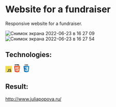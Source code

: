 # Website for a fundraiser

<p>Responsive website for a fundraiser.</p>

<img width="45%" alt="Снимок экрана 2022-06-23 в 16 27 09" src="https://user-images.githubusercontent.com/91186108/175310168-8c5f9932-8bd8-4a81-8fdd-eb4df5248919.png">
<img width="45%" alt="Снимок экрана 2022-06-23 в 16 27 54" src="https://user-images.githubusercontent.com/91186108/175310325-1bc59b80-e5c3-49cd-ab61-af80befb4335.png">
  
## Technologies:
<code><img height="20" src="https://raw.githubusercontent.com/github/explore/80688e429a7d4ef2fca1e82350fe8e3517d3494d/topics/javascript/javascript.png"></code>
<code><img height="25" src="https://raw.githubusercontent.com/github/explore/80688e429a7d4ef2fca1e82350fe8e3517d3494d/topics/html/html.png"></code>
<code><img height="25" src="https://raw.githubusercontent.com/github/explore/80688e429a7d4ef2fca1e82350fe8e3517d3494d/topics/css/css.png"></code>

## Result:
http://www.juliapopova.ru/
